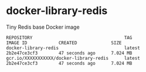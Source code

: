 # docker-library-redis

Tiny Redis base Docker image

```
REPOSITORY                                   TAG                  IMAGE ID            CREATED             SIZE
docker-library-redis                         latest               2b2e47ce3cf3        47 seconds ago      7.024 MB
gcr.io/XXXXXXXXXXX/docker-library-redis      latest               2b2e47ce3cf3        47 seconds ago      7.024 MB
```
